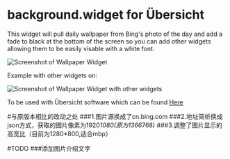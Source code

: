 # background.widget for Übersicht
This widget will pull daily wallpaper from Bing's photo of the day and add a fade to black at the bottom of the screen so you can add other widgets allowing them to be easily visable with a white font.

![Screenshot of Wallpaper Widget](https://raw.githubusercontent.com/roach0123/backgroundwidget/master/screenshot.png)

Example with other widgets on:

![Screenshot of Wallpaper Widget with other widgets](https://raw.githubusercontent.com/roach0123/backgroundwidget/master/screenshot2.png)


To be used with Übersicht software which can be found [Here](http://tracesof.net/uebersicht/)

#与原版本相比的改动之处
###1.图片源换成了cn.bing.com
###2.地址简析换成json方式，获取的图片像素为1920*1080(原为1366*768)
###3.调整了图片显示的高宽比（目前为1280*800,适合mbp）

#TODO
###添加图片介绍文字
